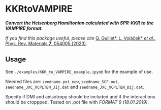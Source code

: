 # KKRtoVAMPIRE

**<i>Convert the Heisenberg Hamiltonian calculated with SPR-KKR to the VAMPIRE format.</i>**

_If you find this package useful, please cite_ [Q. Guillet*, L. Vojáček* _et al._, Phys. Rev. Materials **7**, 054005 (2023)](https://journals.aps.org/prmaterials/abstract/10.1103/PhysRevMaterials.7.054005).

## Usage

See `./examples/KKR_to_VAMPIRE_example.ipynb` for the example of use.

Needed files are: `seedname.pot_new`, `seedname_SCF.out`, `seedname_JXC_XCPLTEN_Jij.dat` and `seedname_JXC_XCPLTEN_Dij.dat`.

Specify if DMI and anisotropy should be included and if the interactions should be croppped. Tested on .pot file with  _FORMAT     9 (18.01.2019)_.
